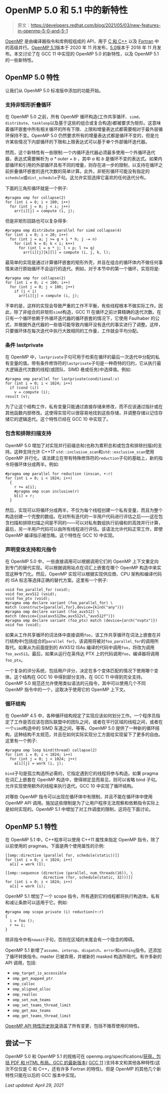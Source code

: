 # OpenMP 5.0 和 5.1 中的新特性

> 原文：<https://developers.redhat.com/blog/2021/05/03/new-features-in-openmp-5-0-and-5-1>

[OpenMP](https://www.openmp.org) 是由编译器指令和库例程组成的 API，用于 [C 和 C++](/topics/c) 以及 [Fortran](https://opensource.com/article/17/11/happy-60th-birthday-fortran) 中的高级并行。[OpenMP 5.1](https://www.openmp.org/spec-html/5.1/openmp.html)版本于 2020 年 11 月发布，[5.0](https://www.openmp.org/spec-html/5.0/openmp.html)版本于 2018 年 11 月发布。本文讨论了在 GCC 11 中实现的 OpenMP 5.0 的新特性，以及 OpenMP 5.1 的一些新特性。

## OpenMP 5.0 特性

让我们从 OpenMP 5.0 标准版中添加的功能开始。

### 支持非矩形折叠循环

在 OpenMP 5.0 之前，所有 OpenMP 循环构造(工作共享循环、`simd`、`distribute`、`taskloop`以及基于这些的组合或复合构造)都被要求为矩形。这意味着循环嵌套中所有相关循环的所有下限、上限和增量表达式都需要相对于最外层循环保持不变。OpenMP 5.0 仍然要求所有的增量表达式都是循环不变的，但是允许某些情况下内部循环的下限和上限表达式可以基于单个外部循环迭代器。

然而，这个新特性有一些限制:一个内循环迭代器必须最多使用一个外循环迭代器，表达式需要解析为 *a * outer + b* ，其中 *a* 和 *b* 是循环不变的表达式。如果内部循环和引用的外部循环具有不同的增量，则存在进一步的限制，以支持在循环之前折叠循环嵌套的迭代次数的简单计算。此外，非矩形循环可能没有指定的`schedule`或`dist_schedule`子句。这允许实现选择它喜欢的任何迭代分布。

下面的三角形循环就是一个例子:

```
#pragma omp for collapse(2)
for (int i = 0; i < 100; i++)
  for (int j = 0; j < i; j++)
    arr[i][j] = compute (i, j);
```

但是非矩形回路也可以复杂得多:

```
#pragma omp distribute parallel for simd collapse(4)
for (int i = 0; i < 20; i++)
  for (int j = a; j >= g + i * h; j -= n)
    for (int k = 0; k < i; k++)
      for (int l = o * j; l < p; l += q)
        arr[i][j][k][l] = compute (i, j, k, l);
```

最简单的实现是通过计算循环嵌套的矩形外壳，并且在组合的循环体内不做任何事情来进行原始循环不会运行的迭代。例如，对于本节中的第一个循环，实现将是:

```
#pragma omp for collapse(2)
for (int i = 0; i < 100; i++)
  for (int j = 0; j < 100; j++)
    if (j < i)
      arr[i][j] = compute (i, j);
```

不幸的是，这样的实现会导致严重的工作不平衡，有些线程根本不做实际工作。因此，除了非组合的非矩形`simd`构造，GCC 11 在循环之前计算精确的迭代次数。在只有一个循环依赖于外循环迭代器的循环嵌套的情况下，它使用 Faulhaber 的公式，并根据外迭代器的一些值可能导致内循环没有迭代的事实进行了调整。这样，只要循环体在每次迭代中执行大致相同的工作量，工作就会平均分配。

### 条件 lastprivate

在 OpenMP 中，`lastprivate`子句可用于检索在循环的最后一次迭代中分配的私有变量的值。带有条件修饰符的`lastprivate`子句是一种奇特的归约，它从执行最大逻辑迭代次数的线程(或团队、SIMD 巷或任务)中选择值。例如:

```
#pragma omp parallel for lastprivate(conditional:v)
for (int i = 0; i < 1024; i++)
  if (cond (i))
    v = compute (i);
result (v);
```

为了让这个结构工作，私有变量只能通过直接存储来修改，而不应该通过指针或在其他函数内部修改。这使得实现可以很容易地找到这些存储，并调整存储以记住存储它的逻辑迭代。这个特性已经在 GCC 10 中实现了。

### 包含和排除扫描支持

OpenMP 5.0 增加了对实现并行前缀总和(也称为累积总和或包含和排除扫描)的支持。这种支持允许 C++17 `std::inclusive_scan`和`std::exclusive_scan`使用 OpenMP 并行化。语法建立在带有特殊修饰符的`reduction`子句的基础上，新的指令将循环体分成两半。例如:

```
#pragma omp parallel for reduction (inscan, +:r)
for (int i = 0; i < 1024; i++)
  {
    r += a[i];
    #pragma omp scan inclusive(r)
    b[i] = r;
  }
```

然后，实现可以将循环分成两半，不仅为每个线程创建一个私有变量，而且为整个构造创建一个完整的数组。在对所有迭代的一半用户代码进行评估之后——这在包含扫描和排除扫描之间是不同的——可以对私有数组执行前缀和的高效并行计算，最后，另一半用户代码可以由所有线程进行评估。该语法允许代码正常工作，即使 OpenMP 编译指示被忽略。这个特性在 GCC 10 中实现。

### 声明变体支持和元指令

在 OpenMP 5.0 中，一些直接调用可以根据调用它们的 OpenMP 上下文重定向到专门的替代实现。可以根据调用站点在词汇上嵌套在哪个 OpenMP 构造中来实现这种专门化。然后，OpenMP 实现可以根据实现供应商、CPU 架构和编译代码的 ISA 标志等选择正确的替代方案。这里有一个例子:

```
void foo_parallel_for (void);
void foo_avx512 (void);
void foo_ptx (void);
#pragma omp declare variant (foo_parallel_for) \
match (construct={parallel,for},device={kind("any")})
#pragma omp declare variant (foo_avx512) \
match (device={isa(avx512bw,avx512vl,"avx512f")})
#pragma omp declare variant (foo_ptx) match (device={arch("nvptx")})
void foo (void);
```

如果从工作共享循环的词法体中直接调用`foo`，该工作共享循环在词法上嵌套在并行结构中(包括组合的`parallel for`)，该调用将被对`foo_parallel_for`的调用所取代。如果从为前面提到的 AVX512 ISAs 编译的代码中调用`foo`，将改为调用`foo_avx512`。最后，如果从运行在英伟达 PTX 上的代码调用`foo`，编译器将调用`foo_ptx`。

一个复杂的评分系统，包括用户评分，决定在多个变体匹配的情况下使用哪个变体。这个结构在 GCC 10 中得到部分支持，在 GCC 11 中得到完全支持。OpenMP 5.0 规范还允许使用类似语法的元指令，其中可以使用几个不同 OpenMP 指令中的一个，这取决于使用它的 OpenMP 上下文。

### 循环结构

在 OpenMP 4.5 中，各种循环结构规定了实现应该如何划分工作。一个程序员指定了工作是否应该在团队联盟中的团队之间，或者在平行区域的线程之间，或者在一个`simd`构造中的 SIMD 车道之间，等等。OpenMP 5.0 提供了一种新的循环结构，这种结构不太规范，并且在如何实际实现分工方面给实现留下了更多的自由。这里有一个例子:

```
#pragma omp loop bind(thread) collapse(2)
for (int i = 0; i < 1024; i++)
  for (int j = 0; j < 1024; j++)
    a[i][j] = work (i, j);
```

`bind`子句是孤立构造所必需的，它指定遇到它的线程将参与构造。如果 pragma 在词汇上嵌套在 OpenMP 构造中，使得绑定显而易见，则可以省略 bind 子句。允许实现使用额外的线程来执行迭代。GCC 10 中实现了循环结构。

对哪些 OpenMP 指令可以出现在循环体中有限制，并且不能在循环体中使用 OpenMP API 调用。施加这些限制是为了让用户程序无法观察和依赖指令实际上是如何实现的。OpenMP 5.1 中增加了对工作调度的限制，这将在下面讨论。

## OpenMP 5.1 特性

在 OpenMP 5.1 中，C++程序可以使用 C++11 属性来指定 OpenMP 指令，除了以前使用的 pragmas。下面是两个使用属性的示例:

```
[[omp::directive (parallel for, schedule(static))]]
for (int i = 0; i < 1024; i++)
  a[i] = work (I);

[[omp::sequence (directive (parallel, num_threads(16)), \
                 directive (for, schedule(static, 32)))]]
for (int i = 0; i < 1024; i++)
  a[i] = work (i);
```

OpenMP 5.1 增加了一个 scope 指令，所有遇到它的线程都将执行构造体。私有和减让条款可以适用于它。例如:

```
#pragma omp scope private (i) reduction(+:r)
{
  i = foo ();
  r += i;
}
```

除非指令中有`nowait`子句，否则在区域的末尾会有一个隐含的障碍。

OpenMP 5.1 新增了`assume`、`interop`、`dispatch`、`error`和`nothing`指令。还添加了循环转换指令。master 已被弃用，并被新的 masked 构造所取代。有许多新的 API 调用，包括:

*   `omp_target_is_accessible`
*   `omp_get_mapped_ptr`
*   `omp_calloc`
*   `omp_aligned_alloc`
*   `omp_realloc`
*   `omp_set_num_teams`
*   `omp_set_teams_thread_limit`
*   `omp_get_max_teams`
*   `omp_get_teams_thread_limit`

[OpenMP API 特性历史附录](https://www.openmp.org/spec-html/5.1/openmpap2.html#x349-524000B)涵盖了所有变更，包括不推荐使用的特性。

## 尝试一下

OpenMP 5.0 和 OpenMP 5.1 的规格可在 openmp.org/specifications/[获得，包括 PDF 和 HTML 布局。GCC 的最新版本(](https://www.openmp.org/specifications/) [GCC 11](https://gcc.gnu.org/gcc-11/changes.html) )支持本文和其他各种特性(这次不仅仅是 C 和 C++，还有许多 Fortran 的特性)。但是 OpenMP 的其他几个新特性只能在以后的 GCC 版本中实现。

*Last updated: April 29, 2021*